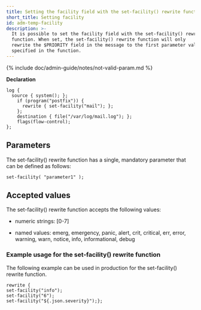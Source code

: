 ```yaml
---
title: Setting the facility field with the set-facility() rewrite function
short_title: Setting facility
id: adm-temp-facility
description: >-
  It is possible to set the facility field with the set-facility() rewrite
  function. When set, the set-facility() rewrite function will only
  rewrite the $PRIORITY field in the message to the first parameter value
  specified in the function.
---
```


{% include doc/admin-guide/notes/not-valid-param.md %}

**Declaration**

```config
log {
  source { system(); };
    if (program("postfix")) {
      rewrite { set-facility("mail"); };
    };
    destination { file("/var/log/mail.log"); };
    flags(flow-control);
};
```

## Parameters

The set-facility() rewrite function has a single, mandatory parameter
that can be defined as follows:

```config
set-facility( "parameter1" );
```

## Accepted values

The set-facility() rewrite function accepts the following values:

- numeric strings: \[0-7\]

- named values: emerg, emergency, panic, alert, crit, critical, err,
    error, warning, warn, notice, info, informational, debug

### Example usage for the set-facility() rewrite function

The following example can be used in production for the set-facility()
rewrite function.

```config
rewrite {
set-facility("info");
set-facility("6");
set-facility("${.json.severity}");};
```
